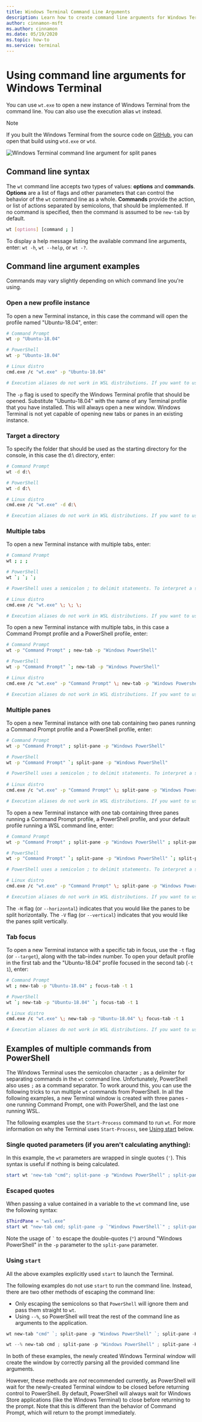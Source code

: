 ```yaml
---
title: Windows Terminal Command Line Arguments
description: Learn how to create command line arguments for Windows Terminal.
author: cinnamon-msft
ms.author: cinnamon
ms.date: 05/19/2020
ms.topic: how-to
ms.service: terminal
---
```


# Using command line arguments for Windows Terminal

You can use `wt.exe` to open a new instance of Windows Terminal from the command line. You can also use the execution alias `wt` instead.

> [!NOTE]
> If you built the Windows Terminal from the source code on [GitHub](https://github.com/microsoft/terminal), you can open that build using `wtd.exe` or `wtd`.

![Windows Terminal command line argument for split panes](./images/terminal-command-args.gif)

## Command line syntax

The `wt` command line accepts two types of values: **options** and **commands**. **Options** are a list of flags and other parameters that can control the behavior of the `wt` command line as a whole. **Commands** provide the action, or list of actions separated by semicolons, that should be implemented. If no command is specified, then the command is assumed to be `new-tab` by default.

```bash
wt [options] [command ; ]
```

To display a help message listing the available command line arguments, enter: `wt -h`, `wt --help`, or `wt -?`.

## Command line argument examples

Commands may vary slightly depending on which command line you're using.

### Open a new profile instance

To open a new Terminal instance, in this case the command will open the profile named "Ubuntu-18.04", enter:

```bash
# Command Prompt
wt -p "Ubuntu-18.04"

# PowerShell
wt -p "Ubuntu-18.04"

# Linux distro
cmd.exe /c "wt.exe" -p "Ubuntu-18.04"

# Execution aliases do not work in WSL distributions. If you want to use wt.exe from a WSL command line, you can spawn it from CMD directly by running `cmd.exe`. The `/c` option tells CMD to terminate after running.
```

 The `-p` flag is used to specify the Windows Terminal profile that should be opened. Substitute "Ubuntu-18.04" with the name of any Terminal profile that you have installed. This will always open a new window. Windows Terminal is not yet capable of opening new tabs or panes in an existing instance.

### Target a directory

To specify the folder that should be used as the starting directory for the console, in this case the d:\ directory, enter:

```bash
# Command Prompt
wt -d d:\

# PowerShell
wt -d d:\

# Linux distro
cmd.exe /c "wt.exe" -d d:\

# Execution aliases do not work in WSL distributions. If you want to use wt.exe from a WSL command line, you can spawn it from CMD directly by running `cmd.exe`. The `/c` option tells CMD to terminate after running.
```

### Multiple tabs

To open a new Terminal instance with multiple tabs, enter:

```bash
# Command Prompt
wt ; ; ;

# PowerShell
wt `; `; `;

# PowerShell uses a semicolon ; to delimit statements. To interpret a semicolon ; as a command delimiter for wt command line arguments, you need to escape semicolon characters using backticks `. PowerShell also has the stop parsing operator (--%), which instructs it to stop interpreting anything after it and just pass it on verbatim.

# Linux distro
cmd.exe /c "wt.exe" \; \; \;

# Execution aliases do not work in WSL distributions. If you want to use wt.exe from a WSL command line, you can spawn it from CMD directly by running `cmd.exe`. The `/c` option tells CMD to terminate after running.
```

To open a new Terminal instance with multiple tabs, in this case a Command Prompt profile and a PowerShell profile, enter:

```bash
# Command Prompt
wt -p "Command Prompt" ; new-tab -p "Windows PowerShell"

# PowerShell
wt -p "Command Prompt" `; new-tab -p "Windows PowerShell"

# Linux distro
cmd.exe /c "wt.exe" -p "Command Prompt" \; new-tab -p "Windows Powershell"

# Execution aliases do not work in WSL distributions. If you want to use wt.exe from a WSL command line, you can spawn it from CMD directly by running `cmd.exe`. The `/c` option tells CMD to terminate after running.
```

### Multiple panes

To open a new Terminal instance with one tab containing two panes running a Command Prompt profile and a PowerShell profile, enter:

```bash
# Command Prompt
wt -p "Command Prompt" ; split-pane -p "Windows PowerShell"

# PowerShell
wt -p "Command Prompt" `; split-pane -p "Windows PowerShell"

# PowerShell uses a semicolon ; to delimit statements. To interpret a semicolon ; as a command delimiter for wt command line arguments, you need to escape semicolon characters using backticks `. PowerShell also has the stop parsing operator (--%), which instructs it to stop interpreting anything after it and just pass it on verbatim.
    
# Linux distro
cmd.exe /c "wt.exe" -p "Command Prompt" \; split-pane -p "Windows PowerShell"

# Execution aliases do not work in WSL distributions. If you want to use wt.exe from a WSL command line, you can spawn it from CMD directly by running `cmd.exe`. The `/c` option tells CMD to terminate after running and the `\;` forward-slash + semicolon separates commands.
```

To open a new Terminal instance with one tab containing three panes running a Command Prompt profile, a PowerShell profile, and your default profile running a WSL command line, enter:

```bash
# Command Prompt
wt -p "Command Prompt" ; split-pane -p "Windows PowerShell" ; split-pane -H wsl.exe

# PowerShell
wt -p "Command Prompt" `; split-pane -p "Windows PowerShell" `; split-pane -H wsl.exe

# PowerShell uses a semicolon ; to delimit statements. To interpret a semicolon ; as a command delimiter for wt command line arguments, you need to escape semicolon characters using backticks `. PowerShell also has the stop parsing operator (--%), which instructs it to stop interpreting anything after it and just pass it on verbatim.

# Linux distro
cmd.exe /c "wt.exe" -p "Command Prompt" \; split-pane -p "Windows PowerShell" \; split-pane -H wsl.exe

# Execution aliases do not work in WSL distributions. If you want to use wt.exe from a WSL command line, you can spawn it from CMD directly by running `cmd.exe`. The `/c` option tells CMD to terminate after running and the `\;` forward-slash + semicolon separates commands.
```

The `-H` flag (or `--horizontal`) indicates that you would like the panes to be split horizontally. The `-V` flag (or `--vertical`) indicates that you would like the panes split vertically.

### Tab focus

To open a new Terminal instance with a specific tab in focus, use the `-t` flag (or `--target`), along with the tab-index number. To open your default profile in the first tab and the "Ubuntu-18.04" profile focused in the second tab (`-t 1`), enter:

```bash
# Command Prompt
wt ; new-tab -p "Ubuntu-18.04" ; focus-tab -t 1

# PowerShell
wt `; new-tab -p "Ubuntu-18.04" `; focus-tab -t 1

# Linux distro
cmd.exe /c "wt.exe" \; new-tab -p "Ubuntu-18.04" \; focus-tab -t 1

# Execution aliases do not work in WSL distributions. If you want to use wt.exe from a WSL command line, you can spawn it from CMD directly by running `cmd.exe`. The `/c` option tells CMD to terminate after running and the `\;` forward-slash + semicolon separates commands.
```

## Examples of multiple commands from PowerShell

The Windows Terminal uses the semicolon character `;` as a delimiter for separating commands in the `wt` command line. Unfortunately, PowerShell also uses `;` as a command separator. To work around this, you can use the following tricks to run multiple `wt` commands from PowerShell. In all the following examples, a new Terminal window is created with three panes - one running Command Prompt, one with PowerShell, and the last one running WSL.

The following examples use the `Start-Process` command to run `wt`. For more information on why the Terminal uses `Start-Process`, see [Using start](#using-start) below.

### Single quoted parameters (if you aren't calculating anything):

In this example, the `wt` parameters are wrapped in single quotes (`'`). This syntax is useful if nothing is being calculated.

```PowerShell
start wt 'new-tab "cmd"; split-pane -p "Windows PowerShell" ; split-pane -H wsl.exe'
```

### Escaped quotes

When passing a value contained in a variable to the `wt` command line, use the following syntax:

```PowerShell
$ThirdPane = "wsl.exe"
start wt "new-tab cmd; split-pane -p `"Windows PowerShell`" ; split-pane -H $ThirdPane"
```

Note the usage of  `` ` `` to escape the double-quotes (`"`) around "Windows PowerShell" in the `-p` parameter to the `split-pane` parameter.

### Using `start`

All the above examples explicitly used `start` to launch the Terminal.

The following examples do not use `start` to run the command line. Instead, there are two other methods of escaping the command line:

* Only escaping the semicolons so that `PowerShell` will ignore them and pass them straight to `wt`.
* Using `--%`, so PowerShell will treat the rest of the command line as arguments to the application.

```PowerShell
wt new-tab "cmd" `; split-pane -p "Windows PowerShell" `; split-pane -H wsl.exe
```

```PowerShell
wt --% new-tab cmd ; split-pane -p "Windows PowerShell" ; split-pane -H wsl.exe
```

In both of these examples, the newly created Windows Terminal window will create the window by correctly parsing all the provided command line arguments.

However, these methods are _not_ recommended currently, as PowerShell will wait for the newly-created Terminal window to be closed before returning control to PowerShell. By default, PowerShell will always wait for Windows Store applications (like the Windows Terminal) to close before returning to the prompt. Note that this is different than the behavior of Command Prompt, which will return to the prompt immediately.
